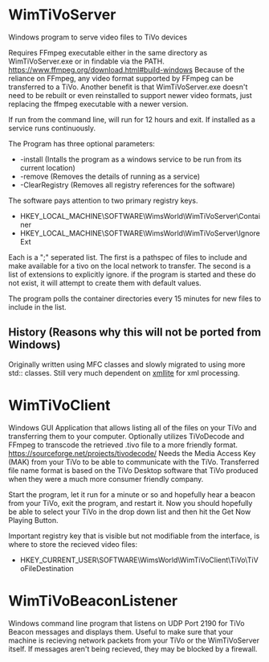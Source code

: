 # WimTiVoServer
Windows program to serve video files to TiVo devices

Requires FFmpeg executable either in the same directory as WimTiVoServer.exe or in findable via the PATH. https://www.ffmpeg.org/download.html#build-windows Because of the reliance on FFmpeg, any video format supported by FFmpeg can be transferred to a TiVo. Another benefit is that WimTiVoServer.exe doesn't need to be rebuilt or even reinstalled to support newer video formats, just replacing the ffmpeg executable with a newer version.

If run from the command line, will run for 12 hours and exit. If installed as a service runs continuously. 

The Program has three optional parameters:
 - -install (Intalls the program as a windows service to be run from its current location)
 - -remove (Removes the details of running as a service)
 - -ClearRegistry (Removes all registry references for the software)
 
The software pays attention to two primary registry keys.
 - HKEY_LOCAL_MACHINE\SOFTWARE\WimsWorld\WimTiVoServer\Container
 - HKEY_LOCAL_MACHINE\SOFTWARE\WimsWorld\WimTiVoServer\IgnoreExt
 
 Each is a ";" seperated list. The first is a pathspec of files to include and make available for a tivo on the local network to transfer. The second is a list of extensions to explicitly ignore. if the program is started and these do not exist, it will attempt to create them with default values.
 
 The program polls the container directories every 15 minutes for new files to include in the list.

 ## History (Reasons why this will not be ported from Windows)
 Originally written using MFC classes and slowly migrated to using more std:: classes. Still very much dependent on [xmllite](https://learn.microsoft.com/en-us/previous-versions/windows/desktop/ms752838(v=vs.85)) for xml processing.
 
# WimTiVoClient
Windows GUI Application that allows listing all of the files on your TiVo and transferring them to your computer. Optionally utilizes TiVoDecode and FFmpeg to transcode the retrieved .tivo file to a more friendly format. https://sourceforge.net/projects/tivodecode/ Needs the Media Access Key (MAK) from your TiVo to be able to communicate with the TiVo. Transferred file name format is based on the TiVo Desktop software that TiVo produced when they were a much more consumer friendly company.

Start the program, let it run for a minute or so and hopefully hear a beacon from your TiVo, exit the program, and restart it. Now you should hopefully be able to select your TiVo in the drop down list and then hit the Get Now Playing Button.

Important registry key that is visible but not modifiable from the interface, is where to store the recieved video files:
 - HKEY_CURRENT_USER\SOFTWARE\WimsWorld\WimTiVoClient\TiVo\TiVoFileDestination
 
# WimTiVoBeaconListener
Windows command line program that listens on UDP Port 2190 for TiVo Beacon messages and displays them. Useful to make sure that your machine is recieving network packets from your TiVo or the WimTiVoServer itself. If messages aren't being recieved, they may be blocked by a firewall.
